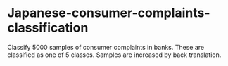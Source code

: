 # Japanese-consumer-complaints-classification
Classify 5000 samples of consumer complaints in banks. These are classified as one of 5 classes. Samples are increased by back translation.
